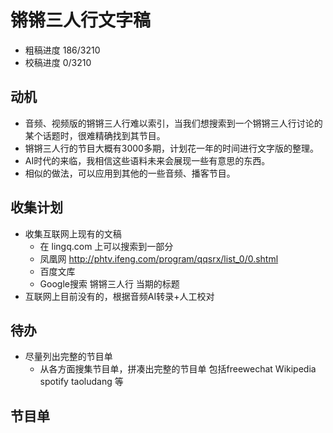 # 锵锵三人行文字稿

- 粗稿进度 186/3210
- 校稿进度 0/3210
## 动机
- 音频、视频版的锵锵三人行难以索引，当我们想搜索到一个锵锵三人行讨论的某个话题时，很难精确找到其节目。
- 锵锵三人行的节目大概有3000多期，计划花一年的时间进行文字版的整理。
- AI时代的来临，我相信这些语料未来会展现一些有意思的东西。
- 相似的做法，可以应用到其他的一些音频、播客节目。

## 收集计划
- 收集互联网上现有的文稿
  - 在 lingq.com 上可以搜索到一部分
  - 凤凰网 http://phtv.ifeng.com/program/qqsrx/list_0/0.shtml  
  - 百度文库
  - Google搜索 锵锵三人行 当期的标题
- 互联网上目前没有的，根据音频AI转录+人工校对

## 待办
- 尽量列出完整的节目单
    - 从各方面搜集节目单，拼凑出完整的节目单 包括freewechat Wikipedia spotify taoludang 等

## 节目单

